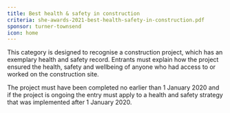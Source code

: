 ```yaml
---
title: Best health & safety in construction
criteria: she-awards-2021-best-health-safety-in-construction.pdf
sponsor: turner-townsend
icon: home
---
```

This category is designed to recognise a construction project, which has an exemplary health and safety record. Entrants must explain how the project ensured the health, safety and wellbeing of anyone who had access to or worked on the construction site.

The project must have been completed no earlier than 1 January 2020 and if the project is ongoing the entry must apply to a health and safety strategy that was implemented after 1 January 2020.

